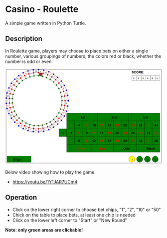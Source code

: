 Casino - Roulette
=================

A simple game written in Python Turtle.  

## Description
In Roulette game, players may choose to place bets on either a single number, various groupings of numbers, the colors red or black, whether the number is odd or even.

![ScreenShot](screenshot.jpg)

Below video showing how to play the game. 
- https://youtu.be/1Y1JAR7UCm4

## Operation 
- Click on the lower right corner to choose bet chips, "1", "2", "10" or "50" 
- Chick on the table to place bets, at least one chip is needed
- Click on the lower left corner to "Start" or "New Round"

**Note: only green areas are clickable!**



